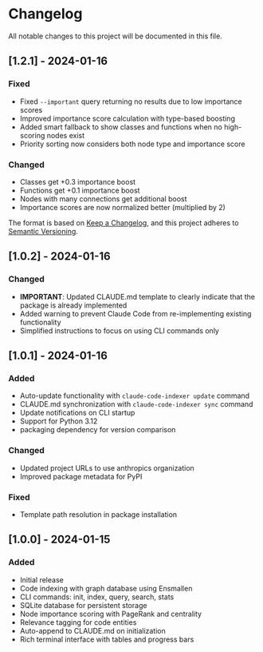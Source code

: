 # Changelog

All notable changes to this project will be documented in this file.

## [1.2.1] - 2024-01-16

### Fixed
- Fixed `--important` query returning no results due to low importance scores
- Improved importance score calculation with type-based boosting
- Added smart fallback to show classes and functions when no high-scoring nodes exist
- Priority sorting now considers both node type and importance score

### Changed
- Classes get +0.3 importance boost
- Functions get +0.1 importance boost  
- Nodes with many connections get additional boost
- Importance scores are now normalized better (multiplied by 2)

The format is based on [Keep a Changelog](https://keepachangelog.com/en/1.0.0/),
and this project adheres to [Semantic Versioning](https://semver.org/spec/v2.0.0.html).

## [1.0.2] - 2024-01-16

### Changed
- **IMPORTANT**: Updated CLAUDE.md template to clearly indicate that the package is already implemented
- Added warning to prevent Claude Code from re-implementing existing functionality
- Simplified instructions to focus on using CLI commands only

## [1.0.1] - 2024-01-16

### Added
- Auto-update functionality with `claude-code-indexer update` command
- CLAUDE.md synchronization with `claude-code-indexer sync` command
- Update notifications on CLI startup
- Support for Python 3.12
- packaging dependency for version comparison

### Changed
- Updated project URLs to use anthropics organization
- Improved package metadata for PyPI

### Fixed
- Template path resolution in package installation

## [1.0.0] - 2024-01-15

### Added
- Initial release
- Code indexing with graph database using Ensmallen
- CLI commands: init, index, query, search, stats
- SQLite database for persistent storage
- Node importance scoring with PageRank and centrality
- Relevance tagging for code entities
- Auto-append to CLAUDE.md on initialization
- Rich terminal interface with tables and progress bars